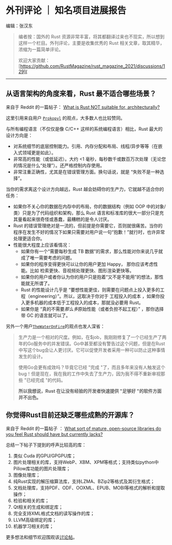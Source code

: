 # 外刊评论 ｜ 知名项目进展报告

编辑：张汉东 

> 编者按：国外的 Rust 资源非常丰富，将其都翻译过来也不现实，所以想到这样一个栏目。外刊评论，主要是收集优秀的 Rust 相关文章，取其精华，浓缩为一篇简单评论。
>
> 欢迎大家贡献：[https://github.com/RustMagazine/rust_magazine_2021/discussions/129](

---

## 从语言架构的角度来看，Rust 最不适合哪些场景？

来自于 Reddit 的一篇帖子： [What is Rust NOT suitable for, architecturally?](https://www.reddit.com/r/rust/comments/r4dx1t/what_is_rust_not_suitable_for_architecturally/) 

这里引用来自用户 [`Prokopyl`](https://www.reddit.com/user/Prokopyl/) 的观点，大多数人也比较赞同。

与所有编程语言（不仅仅是像 C/C++ 这样的系统编程语言）相比，Rust 最大的设计方向是：

- 对系统细节的底层控制能力。引用、内存分配和布局、线程/异步等等（在嵌入式领域更是如此）。
- 非常高的性能（或低延迟）。大约 <1 毫秒，每秒数千或数百万次处理（无论您的情况是什么“处理”）。还严格控制内存使用。
- 非常注重正确性，尤其是在错误管理方面。换句话说，就是 “失败不是一种选择”。

当你的需求离这个设计方向越远，Rust 越会妨碍你的生产力，它就越不适合你的任务：

- 如果你不关心你的数据在内存中的布局，你的数据结构（例如 OOP 中的对象/类）只是为了代码组织和架构，那么 Rust 语言和标准库的很大一部分只是充其量看起来很奇怪或愚蠢，最糟糕的是令人讨厌。
- Rust 的错误管理绝对是一流的，但前提是你需要它，否则就很痛苦。当你的程序在发生不好的情况下如果只需要对用户说一句“抱歉！”就行时，也许异常处理更适合你。
- 性能很大程度上应该看情况：
  - 如果你有一个“需要每秒生成 TB 数据”的需求，那么性能对你来说几乎就成了唯一需要考虑的问题。
  - 如果你的程序变得更快可以让你的用户更加 Happy， 那你应该考虑性能。比如 检索更快、音视频处理更快、图形渲染更快等。
  - 如果你的用户或者你认为你的用户只是抱着“又不是不能用”的想法，那性能就无所谓了。
  - Rust 的性能设计几乎是 “要想性能更佳，则需要在问题点上投入更多的工程（engineering）”。所以，这取决于你对于 工程投入的成本 ，如果你投入更多机器的成本低于工程投入的成本，那就没必要用 Rust。
  - 如果你是 “真的不需要*那么多*原始性能（或者负担不起工程）” ，那你选择带 GC 的语言就可以了。

另外一个用户[`TheWaterOnFire`](https://www.reddit.com/user/TheWaterOnFire/)的观点也发人深省：

> 生产力是一个相对的尺度。例如，在$job，我刚刚修复了一个已经生产了两年的Go服务中的并发错误。Go中甚至都没有警告过这个问题，但是在Rust中写这个bug会让人更讨厌。它可以促使开发者采用一种可以防止这种事情发生的设计。
>
> 使用Go会更有成效吗？毕竟它已经 "完成 "了，而且多年来没有人触发这个bug！但是现在，我在我的工作中失去了生产力，因为我不得不重新审视那些 "已经完成 "的代码。
>
> **所以我想说，Rust 在让没有经验的开发者快速提供 "足够好 "的软件方面 并不出色。**





## 你觉得Rust目前还缺乏哪些成熟的开源库？

来自于 Reddit 的一篇帖子 ： [What sort of mature, open-source libraries do you feel Rust should have but currently lacks?](https://www.reddit.com/r/rust/comments/qkt2j7/what_sort_of_mature_opensource_libraries_do_you/)

总结一下帖子下提到的呼声比较高的库：

1. 类似 Cuda 的GPU/GPGPU库；
2. 图片处理相关的库，支持WebP、XBM、XPM等格式；支持类似python中Pillow库功能的图片处理库；
3. 图像处理库；
4. 纯Rust实现的解压缩算法库，支持LZMA、BZip2等格式及其衍生格式；
5. 文档处理库，支持PDF、ODF、OOXML、EPUB、MOBI等格式的解析和提取操作；
6. 检验和相关的库；
7. Qt相关的生成和绑定库；
8. 完全支持XML格式文档的读写操作的库；
9. LLVM高级绑定的库；
10. 机器学习相关的库；

更多想法和细节欢迎围观该[讨论帖](https://www.reddit.com/r/rust/comments/qkt2j7/what_sort_of_mature_opensource_libraries_do_you/)。

